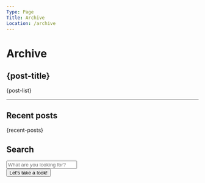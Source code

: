 ```yaml
---
Type: Page
Title: Archive
Location: /archive
---
```


# Archive

<div id="status-container" class="container background-cyan">
        <script src="https://status.lol/luxory-format.js?link"></script>
    </div>
    <article>
        <h1><i class="fa-solid fa-archive"></i> {post-title}</h1>
        {post-list}
    </article>
    <hr />
    <div class="weblog-info">
        <div class="container background-orange">
            <h2><i class="fa-solid fa-clock"></i> Recent posts</h2>
            {recent-posts}
        </div>
        <div class="container background-pink">
            <h2><i class="fa-solid fa-fw fa-magnifying-glass"></i> Search</h2>
            <form class="weblog-search" action="?" method="get">
                <input placeholder="What are you looking for?" type="text" name="search">
                <div class="weblog-search--submit-wrap">
                    <button type="submit">Let's take a look!</button>
                </div>
            </form>
        </div>
    </div>
